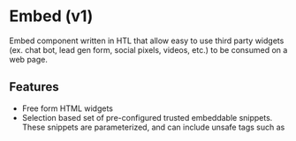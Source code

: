 <!--
Copyright 2019 Adobe Systems Incorporated

Licensed under the Apache License, Version 2.0 (the "License");
you may not use this file except in compliance with the License.
You may obtain a copy of the License at

    http://www.apache.org/licenses/LICENSE-2.0

Unless required by applicable law or agreed to in writing, software
distributed under the License is distributed on an "AS IS" BASIS,
WITHOUT WARRANTIES OR CONDITIONS OF ANY KIND, either express or implied.
See the License for the specific language governing permissions and
limitations under the License.
-->
Embed (v1)
====
Embed component written in HTL that allow easy to use third party widgets (ex. chat bot, lead gen form, social pixels, videos, etc.) to be consumed on a web page.

## Features

* Free form HTML widgets
* Selection based set of pre-configured trusted embeddable snippets. These snippets are parameterized, and can include unsafe tags such as <script>
* Developers can create custom embeddable snippets by creating a hidden component with a certain sling:resourceSuperType i.e. core/wcm/components/embed/embeddable

### Use Cases
Component supports 2 input modes:
1. HTML: allows the input of free-form html, but is restricted only to safe tags by using the HTL output context of "html"
2. Selection: the author can select from a set of pre-configured trusted embeddable snippets. These snippets can be parameterized, and can include unsafe tags such as <script>.

The template editor can make one, or both, modes of input available to the page author. If the template editor makes selection mode available, they must also select which embeddable snippets to allow.

## Information
* **Vendor**: Adobe
* **Version**: v1
* **Compatibility**: AEM 6.5
* **Status**: production-ready
* **Documentation**: [https://www.adobe.com/go/aem\_cmp\_embed\_v1](https://www.adobe.com/go/aem_cmp_embed_v1)

